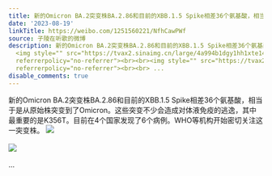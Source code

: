 ```yaml
---
title: 新的Omicron BA.2突变株BA.2.86和目前的XBB.1.5 Spike相差36个氨基酸，相当于是从原始株突变到了Omicron。这些突变不少会造成对体液免疫的逃逸，其中最重要的是K...
date: '2023-08-19'
linkTitle: https://weibo.com/1251560221/NfhCawPWf
source: 子陵在听歌的微博
description: 新的Omicron BA.2突变株BA.2.86和目前的XBB.1.5 Spike相差36个氨基酸，相当于是从原始株突变到了Omicron。这些突变不少会造成对体液免疫的逃逸，其中最重要的是K356T。目前在4个国家发现了6个病例。WHO等机构开始密切关注这一突变株。
  <img style="" src="https://tvax2.sinaimg.cn/large/4a994b1dgy1hh1xte14z2j21hj35snhx.jpg"
  referrerpolicy="no-referrer"><br><br><img style="" src="https://tvax2.sinaimg.cn/large/4a994b1dgy1hh1xtfqqryj235s2rte1u.jpg"
  referrerpolicy="no-referrer"><br><br> ...
disable_comments: true
---
```

新的Omicron BA.2突变株BA.2.86和目前的XBB.1.5 Spike相差36个氨基酸，相当于是从原始株突变到了Omicron。这些突变不少会造成对体液免疫的逃逸，其中最重要的是K356T。目前在4个国家发现了6个病例。WHO等机构开始密切关注这一突变株。 <img style="" src="https://tvax2.sinaimg.cn/large/4a994b1dgy1hh1xte14z2j21hj35snhx.jpg" referrerpolicy="no-referrer"><br><br><img style="" src="https://tvax2.sinaimg.cn/large/4a994b1dgy1hh1xtfqqryj235s2rte1u.jpg" referrerpolicy="no-referrer"><br><br> ...